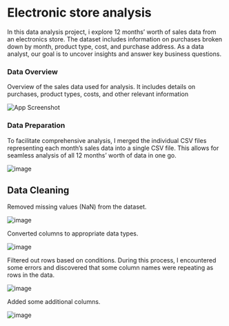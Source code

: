 # Electronic store analysis

In this data analysis project, i explore 12 months’ worth of sales data from an electronics store. The dataset includes information on purchases broken down by month, product type, cost, and purchase address. As a data analyst, our goal is to uncover insights and answer key business questions.
### Data Overview

Overview of the sales data used for analysis. It includes details on purchases, product types, costs, and other relevant information

![App Screenshot](https://snipboard.io/31niNx.jpg)
### Data Preparation

To facilitate comprehensive analysis, I merged the individual CSV files representing each month’s sales data into a single CSV file. This allows for seamless analysis of all 12 months’ worth of data in one go.

![image](https://github.com/user-attachments/assets/850d36e9-8eed-45fb-9b9a-7cf53bdf1c87)

## Data Cleaning

Removed missing values (NaN) from the dataset.

![image](https://github.com/user-attachments/assets/f96bbdee-355d-463e-bda7-9bc35b714838)

Converted columns to appropriate data types.

![image](https://github.com/user-attachments/assets/cee29e3f-439e-480f-ab64-6cdb5f020c7e)

Filtered out rows based on conditions. During this process, I encountered some errors and discovered that some column names were repeating as rows in the data.

![image](https://github.com/user-attachments/assets/69a3a057-3aaf-44fe-a98e-1226dcd45879)

Added some additional columns.

![image](https://github.com/user-attachments/assets/136bc0a7-1542-444b-9ba0-3d078a63b174)
